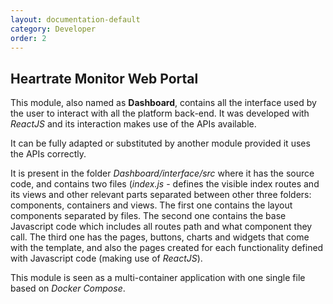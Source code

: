 ```yaml
---
layout: documentation-default
category: Developer
order: 2
---
```


## Heartrate Monitor Web Portal

This module, also named as **Dashboard**, contains all the interface used by
the user to interact with all the platform back-end. It was developed with
*ReactJS* and its interaction makes use of the APIs available.

It can be fully adapted or substituted by another module provided it uses the
APIs correctly.

It is present in the folder *Dashboard/interface/src* where it has the source code,
and contains two files (*index.js* - defines the visible index routes and
its views and other relevant parts separated between other three folders:
components, containers and views. The first one contains the layout components
separated by files. The second one contains the base Javascript code which
includes all routes path and what component they call. The third one has
the pages, buttons, charts and widgets that come with the template,
and also the pages created for each functionality  defined with Javascript
code (making use of *ReactJS*).

This module is seen as a multi-container application with one single file
based on *Docker Compose*.
